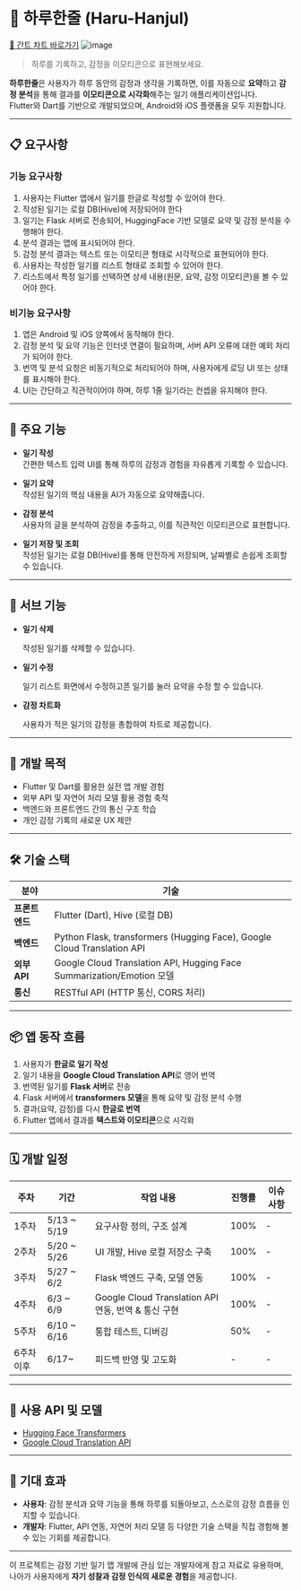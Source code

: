# 🌟 하루한줄 (Haru-Hanjul)

[📅 간트 차트 바로가기](https://www.notion.so/1f942f036609808b831adc7c932b91ba?v=1f942f036609811ebfa2000c717bd241&pvs=4)
![image](https://github.com/user-attachments/assets/d66334b6-7294-42ff-bac0-7082357b2901)



> 하루를 기록하고, 감정을 이모티콘으로 표현해보세요.

**하루한줄**은 사용자가 하루 동안의 감정과 생각을 기록하면, 이를 자동으로 **요약**하고 **감정 분석**을 통해 결과를 **이모티콘으로 시각화**해주는 일기 애플리케이션입니다.  
Flutter와 Dart를 기반으로 개발되었으며, Android와 iOS 플랫폼을 모두 지원합니다.

---

## 📋 요구사항

### 기능 요구사항
1. 사용자는 Flutter 앱에서 일기를 한글로 작성할 수 있어야 한다.
2. 작성된 일기는 로컬 DB(Hive)에 저장되어야 한다
3. 일기는 Flask 서버로 전송되어, HuggingFace 기반 모델로 요약 및 감정 분석을 수행해야 한다.
4. 분석 결과는 앱에 표시되어야 한다.
5. 감정 분석 결과는 텍스트 또는 이모티콘 형태로 시각적으로 표현되어야 한다.
6. 사용자는 작성한 일기를 리스트 형태로 조회할 수 있어야 한다.
7. 리스트에서 특정 일기를 선택하면 상세 내용(원문, 요약, 감정 이모티콘)을 볼 수 있어야 한다.

### 비기능 요구사항
1. 앱은 Android 및 iOS 양쪽에서 동작해야 한다.
2. 감정 분석 및 요약 기능은 인터넷 연결이 필요하며, 서버 API 오류에 대한 예외 처리가 되어야 한다.
3. 번역 및 분석 요청은 비동기적으로 처리되어야 하며, 사용자에게 로딩 UI 또는 상태를 표시해야 한다.
4. UI는 간단하고 직관적이어야 하며, 하루 1줄 일기라는 컨셉을 유지해야 한다.

---

## 📱 주요 기능

- **일기 작성**  
  간편한 텍스트 입력 UI를 통해 하루의 감정과 경험을 자유롭게 기록할 수 있습니다.

- **일기 요약**  
  작성된 일기의 핵심 내용을 AI가 자동으로 요약해줍니다.

- **감정 분석**  
  사용자의 글을 분석하여 감정을 추출하고, 이를 직관적인 이모티콘으로 표현합니다.

- **일기 저장 및 조회**  
  작성된 일기는 로컬 DB(Hive)를 통해 안전하게 저장되며, 날짜별로 손쉽게 조회할 수 있습니다.

---

## 📱 서브 기능

- **일기 삭제**
  
  작성된 일기를 삭제할 수 있습니다.

- **일기 수정**

  일기 리스트 화면에서 수정하고픈 일기를 눌러 요약을 수정 할 수 있습니다.

- **감정 차트화**

  사용자가 적은 일기의 감정을 총합하여 차트로 제공합니다.

---

## 🎯 개발 목적

- Flutter 및 Dart를 활용한 실전 앱 개발 경험
- 외부 API 및 자연어 처리 모델 활용 경험 축적
- 백엔드와 프론트엔드 간의 통신 구조 학습
- 개인 감정 기록의 새로운 UX 제안

---

## 🛠️ 기술 스택

| 분야 | 기술 |
|------|------|
| **프론트엔드** | Flutter (Dart), Hive (로컬 DB) |
| **백엔드** | Python Flask, transformers (Hugging Face), Google Cloud Translation API |
| **외부 API** | Google Cloud Translation API, Hugging Face Summarization/Emotion 모델 |
| **통신** | RESTful API (HTTP 통신, CORS 처리) |

---

## 📦 앱 동작 흐름

1. 사용자가 **한글로 일기 작성**
2. 일기 내용을 **Google Cloud Translation API**로 영어 번역
3. 번역된 일기를 **Flask 서버**로 전송
4. Flask 서버에서 **transformers 모델**을 통해 요약 및 감정 분석 수행
5. 결과(요약, 감정)를 다시 **한글로 번역**
6. Flutter 앱에서 결과를 **텍스트와 이모티콘**으로 시각화

---

## 🗓️ 개발 일정

| 주차 | 기간         | 작업 내용                          | 진행률 |    이슈 사항    |
|------|--------------|------------------------------------|--------|------------------|
| 1주차 | 5/13 ~ 5/19 | 요구사항 정의, 구조 설계          | 100%   |    -    |
| 2주차 | 5/20 ~ 5/26 | UI 개발, Hive 로컬 저장소 구축    | 100%   |    -    |
| 3주차 | 5/27 ~ 6/2  | Flask 백엔드 구축, 모델 연동      | 100%    |    -    |
| 4주차 | 6/3 ~ 6/9   | Google Cloud Translation API 연동, 번역 & 통신 구현 | 100%    |    -    |
| 5주차 | 6/10 ~ 6/16 | 통합 테스트, 디버깅               | 50%     |    -    |
| 6주차 이후 | 6/17~  | 피드백 반영 및 고도화             | -      |    -    |

---

## 🔌 사용 API 및 모델

- [Hugging Face Transformers](https://huggingface.co/)
- [Google Cloud Translation API](https://cloud.google.com/translate)

---

## 🌈 기대 효과

- **사용자**: 감정 분석과 요약 기능을 통해 하루를 되돌아보고, 스스로의 감정 흐름을 인지할 수 있습니다.
- **개발자**: Flutter, API 연동, 자연어 처리 모델 등 다양한 기술 스택을 직접 경험해 볼 수 있는 기회를 제공합니다.

---

이 프로젝트는 감정 기반 일기 앱 개발에 관심 있는 개발자에게 참고 자료로 유용하며, 나아가 사용자에게 **자기 성찰과 감정 인식의 새로운 경험**을 제공합니다.
